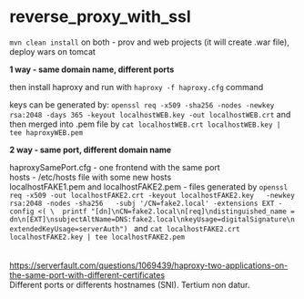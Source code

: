 # reverse_proxy_with_ssl

`mvn clean install` on both - prov and web projects (it will create .war file), deploy wars on tomcat

**1 way - same domain name, different ports**

then install haproxy and run with `haproxy -f haproxy.cfg` command

keys can be generated by: `openssl req -x509 -sha256 -nodes -newkey rsa:2048 -days 365 -keyout localhostWEB.key -out localhostWEB.crt` and then merged into .pem file by `cat localhostWEB.crt localhostWEB.key | tee haproxyWEB.pem`


**2 way - same port, different domain name**

haproxySamePort.cfg - one frontend with the same port <br>
hosts - /etc/hosts file with some new hosts <br>
localhostFAKE1.pem and localhostFAKE2.pem - files generated by `openssl req -x509 -out localhostFAKE2.crt -keyout localhostFAKE2.key   -newkey rsa:2048 -nodes -sha256   -subj '/CN=fake2.local' -extensions EXT -config <( \ 
   printf "[dn]\nCN=fake2.local\n[req]\ndistinguished_name = dn\n[EXT]\nsubjectAltName=DNS:fake2.local\nkeyUsage=digitalSignature\nextendedKeyUsage=serverAuth")
` and `cat localhostFAKE2.crt localhostFAKE2.key | tee localhostFAKE2.pem` <br><br>
<br>
https://serverfault.com/questions/1069439/haproxy-two-applications-on-the-same-port-with-different-certificates  <br>
Different ports or differents hostnames (SNI). Tertium non datur.
